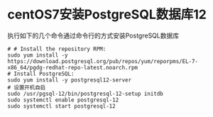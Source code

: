 # centOS7安装PostgreSQL数据库12

执行如下的几个命令通过命令行的方式安装PostgreSQL数据库

```shell
# # Install the repository RPM:
sudo yum install -y https://download.postgresql.org/pub/repos/yum/reporpms/EL-7-x86_64/pgdg-redhat-repo-latest.noarch.rpm
# Install PostgreSQL:
sudo yum install -y postgresql12-server
# 设置开机自启
sudo /usr/pgsql-12/bin/postgresql-12-setup initdb
sudo systemctl enable postgresql-12
sudo systemctl start postgresql-12
```

